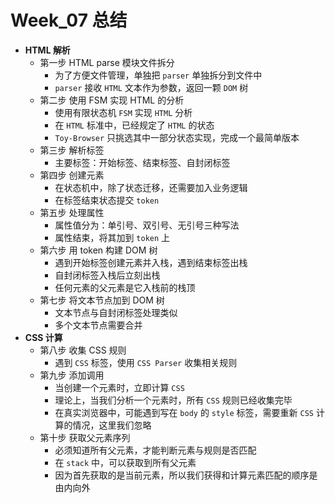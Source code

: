 # Week_07 总结

- **HTML 解析**
    - 第一步 HTML parse 模块文件拆分
        - 为了方便文件管理，单独把 `parser` 单独拆分到文件中
        - `parser` 接收 `HTML` 文本作为参数，返回一颗 `DOM` 树
    - 第二步 使用 FSM 实现 HTML 的分析
        - 使用有限状态机 `FSM` 实现 `HTML` 分析
        - 在 `HTML` 标准中，已经规定了 `HTML` 的状态
        - `Toy-Browser` 只挑选其中一部分状态实现，完成一个最简单版本
    - 第三步 解析标签
        - 主要标签：开始标签、结束标签、自封闭标签
    - 第四步 创建元素
        - 在状态机中，除了状态迁移，还需要加入业务逻辑
        - 在标签结束状态提交 `token`
    - 第五步 处理属性
        - 属性值分为：单引号、双引号、无引号三种写法
        - 属性结束，将其加到 `token` 上
    - 第六步 用 token 构建 DOM 树
        - 遇到开始标签创建元素并入栈，遇到结束标签出栈
        - 自封闭标签入栈后立刻出栈
        - 任何元素的父元素是它入栈前的栈顶
    - 第七步 将文本节点加到 DOM 树
        - 文本节点与自封闭标签处理类似
        - 多个文本节点需要合并
- **CSS 计算**
    - 第八步 收集 CSS 规则
        - 遇到 `CSS` 标签，使用 `CSS Parser` 收集相关规则
    - 第九步 添加调用
        - 当创建一个元素时，立即计算 `CSS`
        - 理论上，当我们分析一个元素时，所有 `CSS` 规则已经收集完毕
        - 在真实浏览器中，可能遇到写在 `body` 的 `style` 标签，需要重新 `CSS` 计算的情况，这里我们忽略
    - 第十步 获取父元素序列
        - 必须知道所有父元素，才能判断元素与规则是否匹配
        - 在 `stack` 中，可以获取到所有父元素
        - 因为首先获取的是当前元素，所以我们获得和计算元素匹配的顺序是由内向外